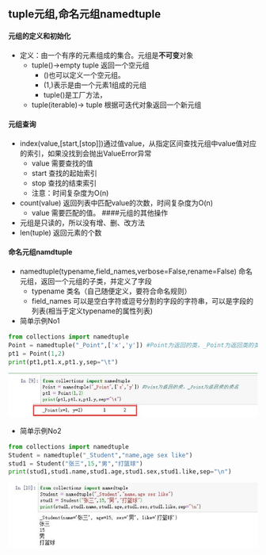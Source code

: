 ## tuple元组,命名元组namedtuple
#### 元组的定义和初始化
* 定义：由一个有序的元素组成的集合。元组是**不可变**对象
    * tuple()->empty tuple 返回一个空元组
        * ()也可以定义一个空元组。
        * (1,)表示是由一个元素1组成的元组
        * tuple()是工厂方法，
    * tuple(iterable)-> tuple 根据可迭代对象返回一个新元组
#### 元组查询
* index(value,[start,[stop]])通过值value，从指定区间查找元组中value值对应的索引，如果没找到会抛出ValueError异常
    * value 需要查找的值
    * start 查找的起始索引
    * stop 查找的结束索引
    * 注意：时间复杂度为O(n)
* count(value) 返回列表中匹配value的次数，时间复杂度为O(n)
    * value 需要匹配的值。
####元组的其他操作
* 元组是只读的，所以没有增、删、改方法
* len(tuple) 返回元素的个数
#### 命名元组namdtuple
* namedtuple(typename,field_names,verbose=False,rename=False) 命名元组，返回一个元组的子类，并定义了字段
    * typename 类名（自己随便定义，要符合命名规则）
    * field_names 可以是空白字符或逗号分割的字段的字符串，可以是字段的列表(相当于定义typename的属性列表)
* 简单示例No1
````python
from collections import namedtuple
Point = namedtuple("_Point",['x','y']) #Point为返回的类，_Point为返回类的类名
pt1 = Point(1,2)
print(pt1,pt1.x,pt1.y,sep="\t")
````
![tuple0001](https://raw.githubusercontent.com/1263351411/xdd.github.io/master/img/python/tuple0001.jpg)  
* 简单示例No2
````python
from collections import namedtuple
Student = namedtuple("_Student","name,age sex like")
stud1 = Student("张三",15,"男","打篮球")
print(stud1,stud1.name,stud1.age,stud1.sex,stud1.like,sep="\n")
````   
![tuple0002](https://raw.githubusercontent.com/1263351411/xdd.github.io/master/img/python/tuple0002.jpg)  